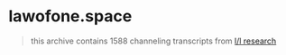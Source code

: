 # lawofone.space

> this archive contains 1588 channeling transcripts from [l/l research](https://llresearch.org)
